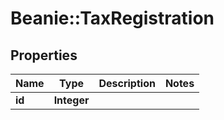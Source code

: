 # Beanie::TaxRegistration

## Properties
Name | Type | Description | Notes
------------ | ------------- | ------------- | -------------
**id** | **Integer** |  | 



